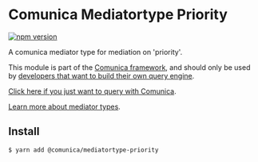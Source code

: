 # Comunica Mediatortype Priority

[![npm version](https://badge.fury.io/js/%40comunica%2Fmediatortype-priority.svg)](https://www.npmjs.com/package/@comunica/mediatortype-priority)

A comunica mediator type for mediation on 'priority'.

This module is part of the [Comunica framework](https://github.com/comunica/comunica),
and should only be used by [developers that want to build their own query engine](https://comunica.dev/docs/modify/).

[Click here if you just want to query with Comunica](https://comunica.dev/docs/query/).

[Learn more about mediator types](https://comunica.dev/docs/modify/advanced/mediators/#mediator-types).

## Install

```bash
$ yarn add @comunica/mediatortype-priority
```
